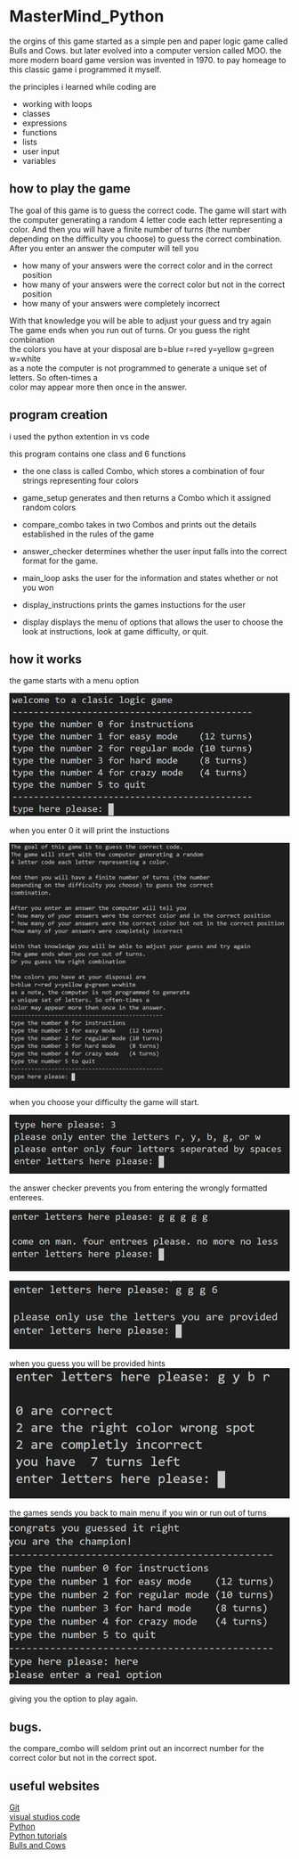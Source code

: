 # MasterMind_Python

<p>
the orgins of this game started as a simple pen and paper logic game called Bulls and Cows. 
but later evolved into a computer version called MOO. the more modern board game version was invented in 1970.
to pay homeage to this classic game i programmed it myself.
</p>

the principles i learned while coding are 
* working with loops
* classes
* expressions
* functions
* lists 
* user input
* variables


## how to play the game
<p>
The goal of this game is to guess the correct code.   
The game will start with the computer generating a random 4 letter code each letter representing a color.   
And then you will have a finite number of turns (the number depending on the difficulty you choose) to guess the correct combination.   
After you enter an answer the computer will tell you  

* how many of your answers were the correct color and in the correct position   
* how many of your answers were the correct color but not in the correct position  
* how many of your answers were completely incorrect  

With that knowledge you will be able to adjust your guess and try again  
The game ends when you run out of turns. Or you guess the right combination  
the colors you have at your disposal are b=blue r=red y=yellow g=green w=white  
as a note the computer is not programmed to generate a unique set of letters. So often-times a  
color may appear more then once in the answer.  
</p>

## program creation

i used the python extention in vs code

this program contains one class and 6 functions

* the one class is called Combo, which stores
a combination of four strings representing four 
colors

* game_setup generates and then returns
a Combo which it assigned random colors

* compare_combo takes in two Combos and prints out the details established in the rules of the game

* answer_checker determines whether the user input falls into the correct format for the game.

* main_loop asks the user for the information and states whether or not you won

* display_instructions prints the games instuctions for the user

* display displays the menu of options that allows the user to choose the look at instructions, look at game difficulty, or quit.


## how it works

the game starts with a menu option

![menu example](https://github.com/bshort95/MasterMind_Python/blob/master/Capture.JPG?raw=true)

when you enter 0 it will print the instuctions

![instructions example](https://github.com/bshort95/MasterMind_Python/blob/master/Capture1.JPG?raw=true)

when you choose your difficulty the game will start.

![starting example](https://github.com/bshort95/MasterMind_Python/blob/master/Capture2.JPG?raw=true)

the answer checker prevents you from entering the wrongly formatted enterees. 

![wrong number example](https://github.com/bshort95/MasterMind_Python/blob/master/Capture3.JPG?raw=true)

![wrong character example](https://github.com/bshort95/MasterMind_Python/blob/master/Capture4.JPG?raw=true)

when you guess you will be provided hints
![hint example](https://github.com/bshort95/MasterMind_Python/blob/master/Capture5.JPG?raw=true)

the games sends you back to main menu if you win
or run out of turns
![winning example](https://github.com/bshort95/MasterMind_Python/blob/master/Capture6.JPG?raw=true)  

giving you the option to play again.


## bugs.

the compare_combo will seldom print out an incorrect number for 
the correct color but not in the correct spot. 

## useful websites
[Git](https://git-scm.com/)  
[visual studios code](https://code.visualstudio.com/)  
[Python](https://www.python.org/)  
[Python tutorials](https://www.w3schools.com/python)  
[Bulls and Cows](https://en.wikipedia.org/wiki/Bulls_and_Cows)


